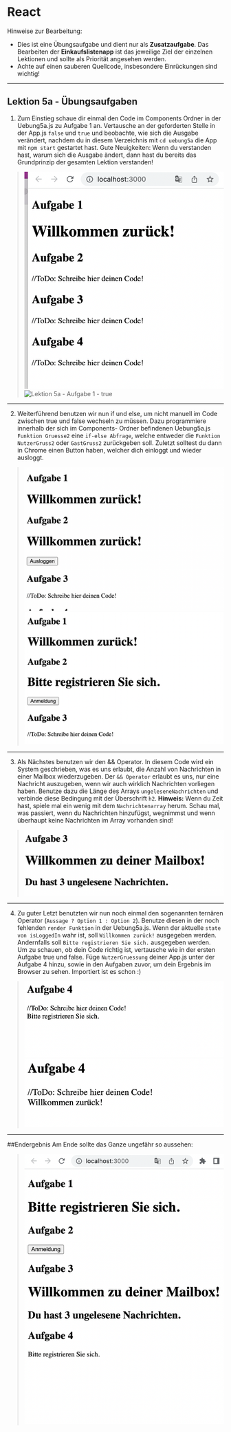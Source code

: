 # React

Hinweise zur Bearbeitung:

- Dies ist eine Übungsaufgabe und dient nur als **Zusatzaufgabe**. Das Bearbeiten der
  **Einkaufslistenapp** ist das jeweilige Ziel der einzelnen Lektionen und sollte als Priorität angesehen werden.
- Achte auf einen sauberen Quellcode, insbesondere Einrückungen sind wichtig!

---

## Lektion 5a - Übungsaufgaben

1. Zum Einstieg schaue dir einmal den Code im Components Ordner in der Uebung5a.js zu Aufgabe 1 an. Vertausche an der geforderten Stelle in der App.js
   `false` und `true` und beobachte, wie sich die Ausgabe verändert, nachdem du in diesem Verzeichnis mit `cd uebung5a` die App mit `npm start` gestartet hast. Gute Neuigkeiten: Wenn du verstanden hast,
   warum sich die Ausgabe ändert, dann hast du bereits das Grundprinzip der gesamten Lektion verstanden!

>![Lektion 5a - Aufgabe 1 - false](img/Aufgabe1true.png)
>![Lektion 5a - Aufgabe 1 - true](img/Aufgabe2false.png)
---

2. Weiterführend benutzen wir nun if und else, um nicht manuell im Code zwischen true und false wechseln zu müssen.
   Dazu programmiere innerhalb der sich im Components- Ordner befindenen Uebung5a.js `Funktion Gruesse2` eine `if-else Abfrage`, welche entweder die `Funktion NutzerGruss2`
   oder `GastGruss2` zurückgeben soll. Zuletzt solltest du dann in Chrome einen Button haben, welcher dich einloggt und wieder
   ausloggt. 

>![Lektion 5a - Aufgabe 2 - vor Login](img/Aufgabe2-1.png)
>![Lektion 5a - Aufgabe 2 - vor Logout](img/Aufgabe2-2.png)
___

3. Als Nächstes benutzen wir den && Operator. In diesem Code wird ein System geschrieben, was es uns erlaubt, die Anzahl
   von Nachrichten in einer Mailbox wiederzugeben. Der `&& Operator` erlaubt es uns, nur eine Nachricht auszugeben, wenn wir
   auch wirklich Nachrichten vorliegen haben.
   Benutze dazu die Länge des Arrays `ungeleseneNachrichten` und verbinde diese Bedingung mit der Überschrift `h2`.
   **Hinweis:** Wenn du Zeit hast, spiele mal ein wenig mit dem `Nachrichtenarray` herum. Schau mal, was passiert,
   wenn du Nachrichten hinzufügst, wegnimmst und wenn überhaupt keine Nachrichten im Array vorhanden sind!
   

>![Lektion 5a - Aufgabe 3 - 3 Nachrichten](img/Aufgabe3.png)
---

4. Zu guter Letzt benutzten wir nun noch einmal den sogenannten ternären Operator (`Aussage ? Option 1 : Option 2`). Benutze
   diesen in der noch fehlenden `render Funktion` in der Uebung5a.js. Wenn der aktuelle `state von isLoggedIn` wahr ist, soll `Willkommen zurück!` ausgegeben
   werden. Andernfalls soll `Bitte registrieren Sie sich.` ausgegeben werden.  
   Um zu schauen, ob dein Code richtig ist, vertausche wie in der ersten Aufgabe true und false.
   Füge `NutzerGruessung` deiner App.js unter der Aufgabe 4 hinzu, sowie in den Aufgaben zuvor, um dein Ergebnis im Browser zu sehen. Importiert ist es schon :) 

>![Lektion 5a - Aufgabe 4 - false](img/Aufgabe4-1.png)
>![Lektion 5a - Aufgabe 4 - true](img/Aufgabe4-2.png)
---

##Endergebnis
Am Ende sollte das Ganze ungefähr so aussehen:
>![Lektion 5a - Gesamt](img/Endergebnis.png)  